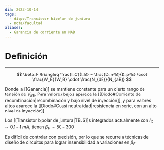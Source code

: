 ```yaml
---
dia: 2023-10-14
tags:
  - dispo/Transistor-bipolar-de-juntura
  - nota/facultad
aliases:
  - Ganancia de corriente en MAD
---
```

# Definición
---
$$ \beta_F \triangleq \frac{I_C}{I_B} = \frac{D_n^B}{D_p^E} \cdot \frac{W_E}{W_B} \cdot \frac{N_{dE}}{N_{aB}} $$

Donde la [[Ganancia]] se mantiene constante para un cierto rango de tensión de $V_{BE}$. Para valores bajos aparece la [[Diodo#Corriente de recombinación|recombinación  y bajo nivel de inyección]], y para valores altos aparece la [[Diodo#Cuasi neutralidad|resistencia en serie, con un alto nivel de inyección]].

Los [[Transistor bipolar de juntura|TBJS]]s integrados actualmente con $I_C \sim 0.1 \cdots 1~mA$, tienen $\beta_F \sim 50 \cdots 300$ 

Es difícil de controlar con precisión, por lo que se recurre a técnicas de diseño de circuitos para lograr insensibilidad a variaciones en $\beta_F$